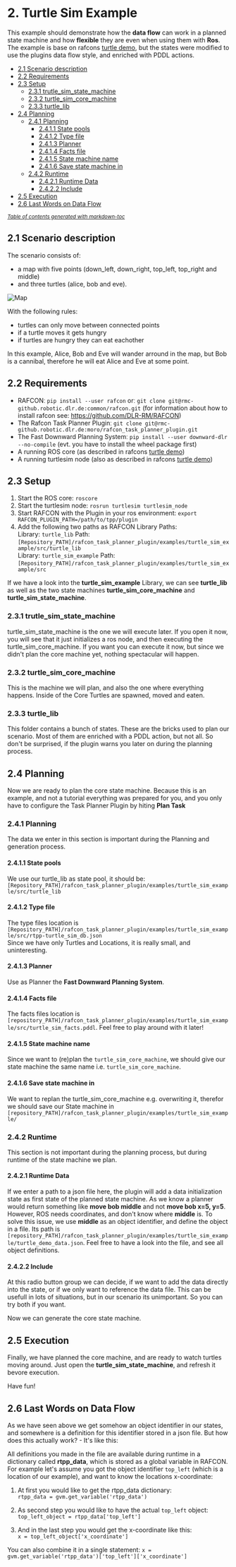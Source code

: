 
# 2. Turtle Sim Example

This example should demonstrate how the **data flow** can work in a planned state machine and how **flexible** they are even when using them with **Ros**.
The example is base on rafcons [turtle demo](https://rafcon.readthedocs.io/en/latest/tutorials.html#starting-the-basic-turtle-demo-state-machine-using-ros), but the states were modified to use the plugins data flow style, and enriched with PDDL actions.


- [2.1 Scenario description](#21-scenario-description)
- [2.2 Requirements](#22-requirements)
- [2.3 Setup](#23-setup)
  * [2.3.1 trutle_sim_state_machine](#231-trutle%5Fsim%5Fstate%5Fmachine)
  * [2.3.2 turtle_sim_core_machine](#232-turtle%5Fsim%5Fcore%5Fmachine)
  * [2.3.3 turtle_lib](#233-turtle%5Flib)
- [2.4 Planning](#24-planning)
  * [2.4.1 Planning](#241-planning)
    + [2.4.1.1 State pools](#2411-state-pools)
    + [2.4.1.2 Type file](#2412-type-file)
    + [2.4.1.3 Planner](#2413-planner)
    + [2.4.1.4 Facts file](#2414-facts-file)
    + [2.4.1.5 State machine name](#2415-state-machine-name)
    + [2.4.1.6 Save state machine in](#2416-save-state-machine-in)
  * [2.4.2 Runtime](#242-runtime)
    + [2.4.2.1 Runtime Data](#2421-runtime-data)
    + [2.4.2.2 Include](#2422-include)
- [2.5 Execution](#25-execution)
- [2.6 Last Words on Data Flow](#26-last-words-on-data-flow)

<small><i><a href='http://ecotrust-canada.github.io/markdown-toc/'>Table of contents generated with markdown-toc</a></i></small>



## 2.1 Scenario description
The scenario consists of:
- a map with five points (down_left, down_right, top_left, top_right and middle) 
- and three turtles (alice, bob and eve).

![Map](doc/turtle_example_scenario.png "Map")



With the following rules:
- turtles can only move between connected points
- if a turtle moves it gets hungry
- if turtles are hungry they can eat eachother

In this example, Alice, Bob and Eve will wander arround in the map, but Bob is a cannibal, therefore he will eat Alice and Eve at some point.



## 2.2 Requirements 
 - RAFCONː `pip install --user rafcon` orː `git clone git@rmc-github.robotic.dlr.de:common/rafcon.git` (for information about how to install rafcon see: https://github.com/DLR-RM/RAFCON)
 - The Rafcon Task Planner Pluginː `git clone git@rmc-github.robotic.dlr.de:moro/rafcon_task_planner_plugin.git`
 - The Fast Downward Planning Systemː `pip install --user downward-dlr --no-compile` (evt. you have to install the wheel package first) 
 - A running ROS core (as described in rafcons [turtle demo](https://rafcon.readthedocs.io/en/latest/tutorials.html#starting-the-basic-turtle-demo-state-machine-using-ros))
 - A running turtlesim node (also as described in rafcons [turtle demo](https://rafcon.readthedocs.io/en/latest/tutorials.html#starting-the-basic-turtle-demo-state-machine-using-ros))

## 2.3 Setup
1. Start the ROS core: `roscore`
2. Start the turtlesim node: `rosrun turtlesim turtlesim_node`
3. Start RAFCON with the Plugin in your ros environment: `export RAFCON_PLUGIN_PATH=/path/to/tpp/plugin`
4. Add the following two paths as RAFCON Library Paths:   
   Library: `turtle_lib` Path: `[Repository_PATH]/rafcon_task_planner_plugin/examples/turtle_sim_example/src/turtle_lib`  
   Library: `turtle_sim_example` Path: `[Repository_PATH]/rafcon_task_planner_plugin/examples/turtle_sim_example/src`  

If we have a look into the **turtle_sim_example** Library, we can see **turtle_lib** as well as the two state machines **turtle_sim_core_machine** and **turtle_sim_state_machine**.

### 2.3.1 trutle_sim_state_machine  
turtle_sim_state_machine is the one we will execute later. If you open it now, you will see that it just initializes a ros node, and then executing the turtle_sim_core_machine. If you want you can execute it now, but since we didn't plan the core machine yet, nothing spectacular will happen.

### 2.3.2 turtle_sim_core_machine   
This is the machine we will plan, and also the one where everything happens. Inside of the Core Turtles are spawned, moved and eaten.

### 2.3.3 turtle_lib  
This folder contains a bunch of states. These are the bricks used to plan our scenario. Most of them are enriched with a PDDL action, but not all. So don't be surprised, if the plugin warns you later on during the planning process. 

## 2.4 Planning

Now we are ready to plan the core state machine. Because this is an example, and not a tutorial everything was prepared for you, and you only have to configure the Task Planner Plugin by hiting **Plan Task**

### 2.4.1 Planning
The data we enter in this section is important during the Planning and generation process.
#### 2.4.1.1 State pools
We use our turtle_lib as state pool, it should be:  `[Repository_PATH]/rafcon_task_planner_plugin/examples/turtle_sim_example/src/turtle_lib`

#### 2.4.1.2 Type file
The type files location is `[Repository_PATH]/rafcon_task_planner_plugin/examples/turtle_sim_example/src/rtpp-turtle_sim_db.json`  
Since we have only Turtles and Locations, it is really small, and uninteresting.

#### 2.4.1.3 Planner
Use as Planner the **Fast Downward Planning System**.

#### 2.4.1.4 Facts file 
The facts files location is `[repository_PATH]/rafcon_task_planner_plugin/examples/turtle_sim_example/src/turtle_sim_facts.pddl`.
Feel free to play around with it later!

#### 2.4.1.5 State machine name
Since we want to (re)plan the `turtle_sim_core_machine`, we should give our state machine the same name i.e. `turtle_sim_core_machine`.

#### 2.4.1.6 Save state machine in
We want to replan the turtle_sim_core_machine e.g. overwriting it, therefor we should save our State machine in `[repository_PATH]/rafcon_task_planner_plugin/examples/turtle_sim_example/`

### 2.4.2 Runtime
This section is not important during the planning process, but during runtime of the state machine we plan.
#### 2.4.2.1 Runtime Data
If we enter a path to a json file here, the plugin will add a data initialization state as first state of the planned state machine.
As we know a planner would return something like **move bob middle** and not **move bob x=5, y=5**. However, ROS needs coordinates, and don't know where **middle** is. To solve this issue, we use **middle** as an object identifier, and define the object in a file. Its path is `[repository_PATH]/rafcon_task_planner_plugin/examples/turtle_sim_example/turtle_demo_data.json`.
Feel free to have a look into the file, and see all object definitions.

#### 2.4.2.2 Include
At this radio button group we can decide, if we want to add the data directly into the state, or if we only want to reference the data file. This can be usefull in lots of situations, but in our scenario its unimportant. So you can try both if you want. 

Now we can generate the core state machine.

## 2.5 Execution
Finally, we have planned the core machine, and are ready to watch turtles moving around. Just open the **turtle_sim_state_machine**, and refresh it bevore execution. 

Have fun!


## 2.6 Last Words on Data Flow

As we have seen above we get somehow an object identifier in our states, and somewhere is a definition for this identifier stored in a json file. But how does this actually work? - It's like this:

All definitions you made in the file are available during runtime in a dictionary called **rtpp_data**, which is stored as a global variable in RAFCON. For example let's assume you got the object identifier `top_left` (which is a location of our example), and want to know the locations x-coordinate: 

1. At first you would like to get the rtpp_data dictionary:   
   `rtpp_data = gvm.get_variable('rtpp_data')`

2. As second step you would like to have the actual `top_left` object:  
  `top_left_object = rtpp_data['top_left']`

3. And in the last step you would get the x-coordinate like this:  
   `x = top_left_object['x_coordinate']`
   
You can also combine it in a single statement: `x = gvm.get_variable('rtpp_data')['top_left']['x_coordinate']`







